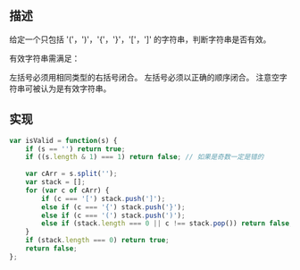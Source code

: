 ## 描述
给定一个只包括 '('，')'，'{'，'}'，'['，']' 的字符串，判断字符串是否有效。

有效字符串需满足：

左括号必须用相同类型的右括号闭合。
左括号必须以正确的顺序闭合。
注意空字符串可被认为是有效字符串。


## 实现
```javascript
var isValid = function(s) {
    if (s == '') return true;
    if ((s.length & 1) === 1) return false; // 如果是奇数一定是错的
    
    var cArr = s.split('');
    var stack = [];
    for (var c of cArr) {
        if (c === '[') stack.push(']');
        else if (c === '{') stack.push('}');
        else if (c === '(') stack.push(')');
        else if (stack.length === 0 || c !== stack.pop()) return false;
    }
    if (stack.length === 0) return true;
    return false;
};
```